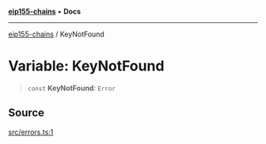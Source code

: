 [**eip155-chains**](../README.md) • **Docs**

***

[eip155-chains](../globals.md) / KeyNotFound

# Variable: KeyNotFound

> `const` **KeyNotFound**: `Error`

## Source

[src/errors.ts:1](https://github.com/ivanzzeth/eip155-chains/blob/6f2a5a19a2b6abc8eaaee80a1a2df751ae58747a/src/errors.ts#L1)
